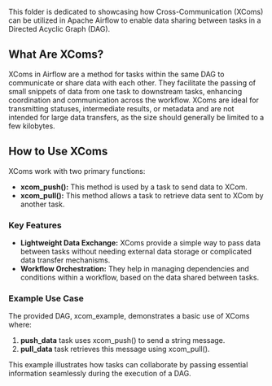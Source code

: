 This folder is dedicated to showcasing how Cross-Communication (XComs) can be utilized in Apache Airflow to enable data sharing between tasks in a Directed Acyclic Graph (DAG).

## What Are XComs?

XComs in Airflow are a method for tasks within the same DAG to communicate or share data with each other. They facilitate the passing of small snippets of data from one task to downstream tasks, enhancing coordination and communication across the workflow. XComs are ideal for transmitting statuses, intermediate results, or metadata and are not intended for large data transfers, as the size should generally be limited to a few kilobytes.

## How to Use XComs

XComs work with two primary functions:

- **xcom_push():** This method is used by a task to send data to XCom.
- **xcom_pull():** This method allows a task to retrieve data sent to XCom by another task.

### Key Features

- **Lightweight Data Exchange:** XComs provide a simple way to pass data between tasks without needing external data storage or complicated data transfer mechanisms.
- **Workflow Orchestration:** They help in managing dependencies and conditions within a workflow, based on the data shared between tasks.

### Example Use Case

The provided DAG, xcom_example, demonstrates a basic use of XComs where:

1. **push_data** task uses xcom_push() to send a string message.
2. **pull_data** task retrieves this message using xcom_pull().

This example illustrates how tasks can collaborate by passing essential information seamlessly during the execution of a DAG.